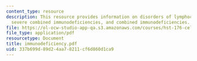 ```yaml
---
content_type: resource
description: This resource provides information on disorders of lymphocyte development,
  severe combined immunodeficiencies, and combined immunodeficiencies.
file: https://ol-ocw-studio-app-qa.s3.amazonaws.com/courses/hst-176-cellular-and-molecular-immunology-fall-2005/337b699d89d24aa78211cf6d860d1ca9_immunodeficiency.pdf
file_type: application/pdf
resourcetype: Document
title: immunodeficiency.pdf
uid: 337b699d-89d2-4aa7-8211-cf6d860d1ca9
---
```

